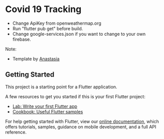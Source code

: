 # Covid 19 Tracking

- Change ApiKey from openweathermap.org
- Run "flutter pub get" before build.
- Change google-services.json if you want to change to your own firebase. 

Note: 
- Template by [Anastasia](https://dribbble.com/shots/14925214-Covid-19-Disease-statistics-Mobile-App/attachments/6640605?mode=media)


## Getting Started

This project is a starting point for a Flutter application.

A few resources to get you started if this is your first Flutter project:

- [Lab: Write your first Flutter app](https://flutter.dev/docs/get-started/codelab)
- [Cookbook: Useful Flutter samples](https://flutter.dev/docs/cookbook)

For help getting started with Flutter, view our
[online documentation](https://flutter.dev/docs), which offers tutorials,
samples, guidance on mobile development, and a full API reference.
